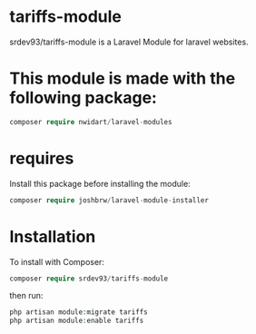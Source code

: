 # tariffs-module
srdev93/tariffs-module is a Laravel Module for laravel websites.

# This module is made with the following package:
```php
composer require nwidart/laravel-modules 
```

# requires
Install this package before installing the module:
```php
composer require joshbrw/laravel-module-installer
```

# Installation
To install with Composer:
```php
composer require srdev93/tariffs-module
```

then run:
```php
php artisan module:migrate tariffs
php artisan module:enable tariffs
```

